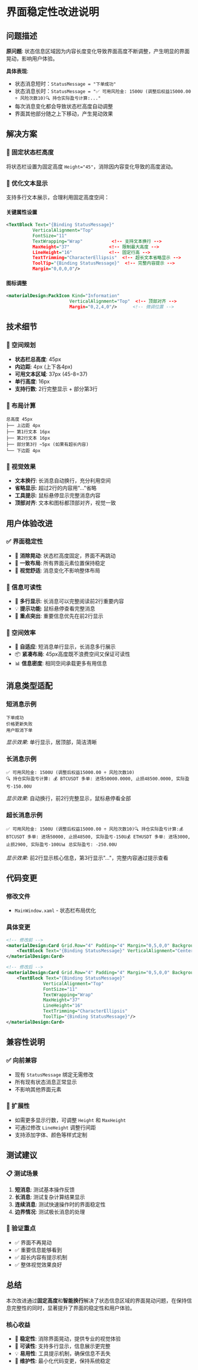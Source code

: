 # 界面稳定性改进说明

## 问题描述

**原问题**: 状态信息区域因为内容长度变化导致界面高度不断调整，产生明显的界面晃动，影响用户体验。

**具体表现**:
- 状态消息短时：`StatusMessage = "下单成功"`
- 状态消息长时：`StatusMessage = "✅ 可用风险金: 1500U (调整后权益15000.00 ÷ 风险次数10)🔍 持仓实际盈亏计算:..."`
- 每次消息变化都会导致状态栏高度自动调整
- 界面其他部分随之上下移动，产生晃动效果

## 解决方案

### 🔧 固定状态栏高度
将状态栏设置为固定高度 `Height="45"`，消除因内容变化导致的高度波动。

### 📝 优化文本显示
支持多行文本展示，合理利用固定高度空间：

#### 关键属性设置
```xml
<TextBlock Text="{Binding StatusMessage}" 
          VerticalAlignment="Top" 
          FontSize="11"
          TextWrapping="Wrap"           <!-- 支持文本换行 -->
          MaxHeight="37"               <!-- 限制最大高度 -->
          LineHeight="16"              <!-- 固定行高 -->
          TextTrimming="CharacterEllipsis"  <!-- 超长文本省略显示 -->
          ToolTip="{Binding StatusMessage}"  <!-- 完整内容提示 -->
          Margin="0,0,0,0"/>
```

#### 图标调整
```xml
<materialDesign:PackIcon Kind="Information" 
                        VerticalAlignment="Top"  <!-- 顶部对齐 -->
                        Margin="0,2,4,0"/>      <!-- 微调位置 -->
```

## 技术细节

### 🎯 空间规划
- **状态栏总高度**: 45px
- **内边距**: 4px (上下各4px)
- **可用文本区域**: 37px (45-8=37)
- **单行高度**: 16px
- **支持行数**: 2行完整显示 + 部分第3行

### 📐 布局计算
```
总高度 45px
├── 上边距 4px
├── 第1行文本 16px
├── 第2行文本 16px  
├── 部分第3行 ~5px (如果有超长内容)
└── 下边距 4px
```

### 🎨 视觉效果
- **文本换行**: 长消息自动换行，充分利用空间
- **省略显示**: 超过2行的内容用"..."省略
- **工具提示**: 鼠标悬停显示完整消息内容
- **顶部对齐**: 文本和图标都顶部对齐，视觉一致

## 用户体验改进

### ✅ 界面稳定性
- 🚫 **消除晃动**: 状态栏高度固定，界面不再跳动
- 📏 **一致布局**: 所有界面元素位置保持稳定
- 👀 **视觉舒适**: 消息变化不影响整体布局

### 📖 信息可读性
- 📄 **多行显示**: 长消息可以完整阅读前2行重要内容
- 💡 **提示功能**: 鼠标悬停查看完整消息
- 🎯 **重点突出**: 重要信息优先在前2行显示

### 📱 空间效率
- 🔄 **自适应**: 短消息单行显示，长消息多行展示
- 📦 **紧凑布局**: 45px高度既不浪费空间又保证可读性
- 📊 **信息密度**: 相同空间承载更多有用信息

## 消息类型适配

### 短消息示例
```
下单成功
价格更新失败
用户取消下单
```
*显示效果*: 单行显示，居顶部，简洁清晰

### 长消息示例  
```
✅ 可用风险金: 1500U (调整后权益15000.00 ÷ 风险次数10)
🔍 持仓实际盈亏计算: 💰 BTCUSDT 多单: 进场50000.0000, 止损48500.0000, 实际盈亏-150.00U
```
*显示效果*: 自动换行，前2行完整显示，鼠标悬停看全部

### 超长消息示例
```
✅ 可用风险金: 1500U (调整后权益15000.00 ÷ 风险次数10)🔍 持仓实际盈亏计算:💰 BTCUSDT 多单: 进场50000, 止损48500, 实际盈亏-150U💰 ETHUSDT 多单: 进场3000, 止损2900, 实际盈亏-100U📊 总实际盈亏: -250.00U
```
*显示效果*: 前2行显示核心信息，第3行显示"..."，完整内容通过提示查看

## 代码变更

### 修改文件
- `MainWindow.xaml` - 状态栏布局优化

### 具体变更
```xml
<!-- 修改前 -->
<materialDesign:Card Grid.Row="4" Padding="4" Margin="0,5,0,0" Background="LightGray">
    <TextBlock Text="{Binding StatusMessage}" VerticalAlignment="Center" FontSize="11"/>
</materialDesign:Card>

<!-- 修改后 -->
<materialDesign:Card Grid.Row="4" Padding="4" Margin="0,5,0,0" Background="LightGray" Height="45">
    <TextBlock Text="{Binding StatusMessage}" 
              VerticalAlignment="Top" 
              FontSize="11"
              TextWrapping="Wrap"
              MaxHeight="37"
              LineHeight="16"
              TextTrimming="CharacterEllipsis"
              ToolTip="{Binding StatusMessage}"/>
</materialDesign:Card>
```

## 兼容性说明

### ✅ 向前兼容
- 现有 `StatusMessage` 绑定无需修改
- 所有现有状态消息正常显示
- 不影响其他界面元素

### 🔧 扩展性
- 如需更多显示行数，可调整 `Height` 和 `MaxHeight`
- 可通过修改 `LineHeight` 调整行间距
- 支持添加字体、颜色等样式定制

## 测试建议

### 📋 测试场景
1. **短消息**: 测试基本操作反馈
2. **长消息**: 测试复杂计算结果显示
3. **连续消息**: 测试快速操作时的界面稳定性
4. **边界情况**: 测试极长消息的处理

### 🎯 验证重点
- ✅ 界面不再晃动
- ✅ 重要信息能够看到
- ✅ 超长内容有提示机制
- ✅ 整体视觉效果良好

## 总结

本次改进通过**固定高度**和**智能换行**解决了状态信息区域的界面晃动问题，在保持信息完整性的同时，显著提升了界面的稳定性和用户体验。

### 核心收益
- 🎯 **稳定性**: 消除界面晃动，提供专业的视觉体验
- 📖 **可读性**: 支持多行显示，信息展示更完整
- 💡 **易用性**: 工具提示机制，确保信息不丢失
- 🔧 **维护性**: 最小化代码变更，保持系统稳定 